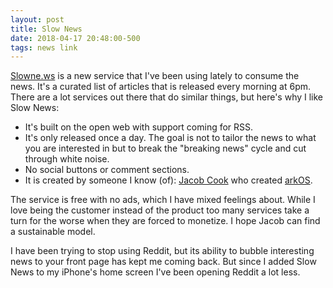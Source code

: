 ```yaml
---
layout: post
title: Slow News
date: 2018-04-17 20:48:00-500 
tags: news link
---
```

[Slowne.ws](https://slowne.ws) is a new service that I've been using lately to consume the news. It's a curated list of articles that is released every morning at 6pm. There are a lot services out there that do similar things, but here's why I like Slow News:
- It's built on the open web with support coming for RSS.
- It's only released once a day. The goal is not to tailor the news to what you are interested in but to break the "breaking news" cycle and cut through white noise.
- No social buttons or comment sections. 
- It is created by someone I know (of): [Jacob Cook](https://peakwinter.net) who created [arkOS](https://github.com/arkOScloud).

The service is free with no ads, which I have mixed feelings about. While I love being the customer instead of the product too many services take a turn for the worse when they are forced to monetize. I hope Jacob can find a sustainable model.

I have been trying to stop using Reddit, but its ability to bubble interesting news to your front page has kept me coming back. But since I added Slow News to my iPhone's home screen I've been opening Reddit a lot less. 
